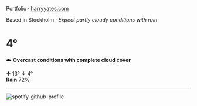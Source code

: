 Portfolio · [harryyates.com](https://harryyates.com)

<!-- WEATHER_START -->
Based in Stockholm · *Expect partly cloudy conditions with rain*

# 4°
☁️ **Overcast conditions with complete cloud cover**

**↑** 13° **↓** 4°  
**Rain** 72%

---
<!-- WEATHER_END -->

<p align="left">
  <a>
    <img src="https://spotify-github-profile.kittinanx.com/api/view?uid=bigbello&cover_image=true&theme=natemoo-re&show_offline=true&background_color=121212&interchange=false&bar_color=53b14f&bar_color_cover=false" alt="spotify-github-profile">
  </a>
</p>
